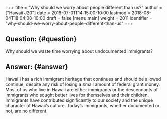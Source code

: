 +++
title = "Why should we worry about people different than us?"
author = ["Hawaii J20"]
date = 2018-07-01T14:15:00-10:00
lastmod = 2018-08-04T18:04:08-10:00
draft = false
[menu.main]
  weight = 2011
  identifier = "why-should-we-worry-about-people-different-than-us"
+++

## Question: {#question}

Why should we waste time worrying about undocumented immigrants?


## Answer: {#answer}

Hawai\`i has a rich immigrant heritage that continues and should be allowed
continue, despite any risk of losing a small amount of federal grant money. Most
of us who live in Hawaii are either immigrants or the descendants of immigrants
who sought better lives for themselves and their children. Immigrants have
contributed significantly to our society and the unique character of Hawaii’s
culture. Today’s immigrants, whether documented or not, are no different.
